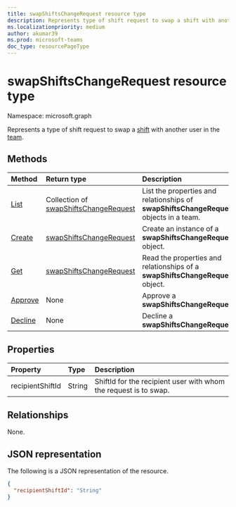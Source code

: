 ```yaml
---
title: swapShiftsChangeRequest resource type
description: Represents type of shift request to swap a shift with another user in the team.
ms.localizationpriority: medium
author: akumar39
ms.prod: microsoft-teams
doc_type: resourcePageType
---
```


# swapShiftsChangeRequest resource type

Namespace: microsoft.graph

Represents a type of shift request to swap a [shift](../resources/shift.md) with another user in the [team](../resources/team.md).

## Methods

| Method                                               | Return type                                                         | Description                                                                             |
| :--------------------------------------------------- | :------------------------------------------------------------------ | :-------------------------------------------------------------------------------------- |
| [List](../api/swapshiftschangerequest-list.md)       | Collection of [swapShiftsChangeRequest](swapshiftschangerequest.md) | List the properties and relationships of **swapShiftsChangeRequest** objects in a team. |
| [Create](../api/swapshiftschangerequest-post.md)     | [swapShiftsChangeRequest](swapshiftschangerequest.md)               | Create an instance of a **swapShiftsChangeRequest** object.                             |
| [Get](../api/swapshiftschangerequest-get.md)         | [swapShiftsChangeRequest](swapshiftschangerequest.md)               | Read the properties and relationships of a **swapShiftsChangeRequest** object.          |
| [Approve](../api/swapshiftschangerequest-approve.md) | None                                                                | Approve a **swapShiftsChangeRequest**.                                                  |
| [Decline](../api/swapshiftschangerequest-decline.md) | None                                                                | Decline a **swapShiftsChangeRequest**.                                                  |

## Properties

| Property         | Type   | Description                                                      |
| :--------------- | :----- | :--------------------------------------------------------------- |
| recipientShiftId | String | ShiftId for the recipient user with whom the request is to swap. |

## Relationships

None.

## JSON representation

The following is a JSON representation of the resource.

<!-- {
  "blockType": "resource",
  "optionalProperties": [

  ],
  "@odata.type": "microsoft.graph.swapShiftsChangeRequest"
}-->

```json
{
  "recipientShiftId": "String"
}
```

<!-- uuid: 16cd6b66-4b1a-43a1-adaf-3a886856ed98
2019-02-04 14:57:30 UTC -->

<!-- {
  "type": "#page.annotation",
  "description": "swapShiftsChangeRequest resource",
  "keywords": "",
  "section": "documentation",
  "tocPath": ""
}-->
